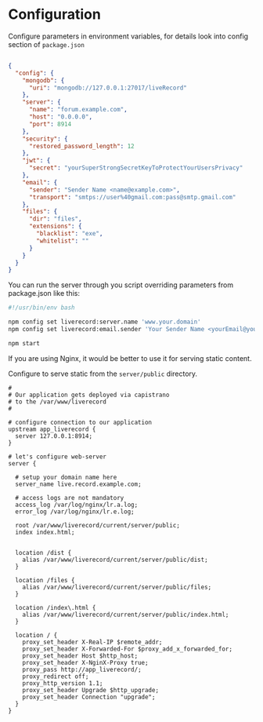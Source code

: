 # Configuration

Configure parameters in environment variables, for details look into config section of `package.json`

```json

{
  "config": { 
    "mongodb": {
      "uri": "mongodb://127.0.0.1:27017/liveRecord"
    },
    "server": {
      "name": "forum.example.com",
      "host": "0.0.0.0",
      "port": 8914
    },
    "security": {
      "restored_password_length": 12
    },
    "jwt": {
      "secret": "yourSuperStrongSecretKeyToProtectYourUsersPrivacy"
    },
    "email": {
      "sender": "Sender Name <name@example.com>",
      "transport": "smtps://user%40gmail.com:pass@smtp.gmail.com"
    },
    "files": {
      "dir": "files",
      "extensions": {
        "blacklist": "exe",
        "whitelist": ""
      }
    }
  }
}

```
    
You can run the server through you script overriding parameters from package.json like this:

```bash
#!/usr/bin/env bash

npm config set liverecord:server.name 'www.your.domain'
npm config set liverecord:email.sender 'Your Sender Name <yourEmail@your.domain>'

npm start
```

If you are using Nginx, it would be better to use it for serving static content.

Configure to serve static from the `server/public` directory.

```
#
# Our application gets deployed via capistrano
# to the /var/www/liverecord
#

# configure connection to our application
upstream app_liverecord {
  server 127.0.0.1:8914;
}

# let's configure web-server
server {

  # setup your domain name here
  server_name live.record.example.com;

  # access logs are not mandatory 
  access_log /var/log/nginx/lr.a.log;
  error_log /var/log/nginx/lr.e.log;
  
  root /var/www/liverecord/current/server/public;
  index index.html;
  
  
  location /dist {
    alias /var/www/liverecord/current/server/public/dist;
  }
  
  location /files {
    alias /var/www/liverecord/current/server/public/files;
  }
  
  location /index\.html {
    alias /var/www/liverecord/current/server/public/index.html;
  }
  
  location / {
    proxy_set_header X-Real-IP $remote_addr;
    proxy_set_header X-Forwarded-For $proxy_add_x_forwarded_for;
    proxy_set_header Host $http_host;
    proxy_set_header X-NginX-Proxy true;
    proxy_pass http://app_liverecord/;
    proxy_redirect off;
    proxy_http_version 1.1;
    proxy_set_header Upgrade $http_upgrade;
    proxy_set_header Connection "upgrade";
  }
}

```
